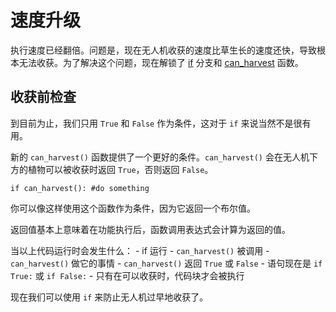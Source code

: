 # 速度升级
执行速度已经翻倍。问题是，现在无人机收获的速度比草生长的速度还快，导致根本无法收获。为了解决这个问题，现在解锁了 [if](docs/scripting/if.md) 分支和 [can_harvest](functions/can_harvest) 函数。

## 收获前检查
到目前为止，我们只用 `True` 和 `False` 作为条件，这对于 `if` 来说当然不是很有用。

新的 `can_harvest()` 函数提供了一个更好的条件。`can_harvest()` 会在无人机下方的植物可以被收获时返回 `True`，否则返回 `False`。

`if can_harvest():
	#do something`

你可以像这样使用这个函数作为条件，因为它返回一个布尔值。

返回值基本上意味着在功能执行后，函数调用表达式会计算为返回的值。

当以上代码运行时会发生什么：
	- if 运行
	- `can_harvest()` 被调用
	- `can_harvest()` 做它的事情
	- `can_harvest()` 返回 `True` 或 `False`
	- 语句现在是 `if True:` 或 `if False:`
	- 只有在可以收获时，代码块才会被执行

现在我们可以使用 `if` 来防止无人机过早地收获了。